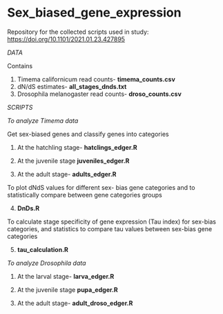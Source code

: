 # Sex_biased_gene_expression

Repository for the collected scripts used in study: 
https://doi.org/10.1101/2021.01.23.427895 

*DATA*

Contains 
1. Timema californicum read counts- **timema_counts.csv**
2. dN/dS estimates- **all_stages_dnds.txt**
3. Drosophila melanogaster read counts- **droso_counts.csv**

*SCRIPTS* 

*To analyze Timema data*

Get sex-biased genes and classify genes into categories
1. At the hatchling stage- 
   **hatclings_edger.R** 
   
2. At the juvenile stage
   **juveniles_edger.R**
   
3. At the adult stage- 
   **adults_edger.R**

To plot dNdS values for different sex- bias gene categories and to statistically compare between gene categories groups

4.  **DnDs.R**

To calculate stage specificity of gene expression (Tau index) for sex-bias categories, and statistics to compare tau values between sex-bias gene categories

5. **tau_calculation.R**

*To analyze Drosophila data*

1. At the larval stage- 
   **larva_edger.R** 
   
2. At the juvenile stage
   **pupa_edger.R**
   
3. At the adult stage- 
   **adult_droso_edger.R**
